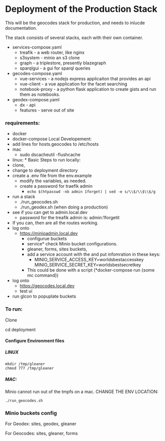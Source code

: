 # Deployment of the Production Stack

This will be the geocodes stack for production, and needs to inlucde documentation.

The stack consists of several stacks, each with their own container.
* services-compose.yaml
  * treafik - a web router, like nginx
  * s3system - minio an s3 clone
  * graph - a triplestore, presently blazegraph
  * sparqlgui - a gui for sparql queries
* gecodes-compose.yaml
  * vue-services - a nodejs express applicaiton that provides an api
  * vue-client - a vue application for the facet searching
  * notebook-proxy - a python flask application to create gists and run them as notebooks.
* geodex-compose.yaml
  * dx - api
  * features - serve out of site

### requirements:
* docker
* docker-compose
Local Developement:
* add lines for hosts.geocodes to /etc/hosts
* mac
  * sudo dscacheutil -flushcache
* linux:
  * 
Basic Steps to run locally:
* clone,
* change to deployment directory
* create a .env file from the env.example
  * modify the variables, as needed.
  * create a password for traefik admin
    * `echo $(htpasswd -nb admin 1forget) | sed -e s/\\$/\\$\\$/g`
* run a stack
  * ./run_geocodes.sh
  * ./run_geodex.sh (when doing a production)
* see if you can get to admin.local.dev
  * password for the treafik admin is: admin:1forgetit
* If you can, then are all the routes working.
* log onto
  * https://minioadmin.local.dev
    * configurue buckets
    * service* check Minio bucket configurations.
    * gleaner, forms, sites buckets,
    * add a service account with the and put infomration in these keys:
      * MINIO_SERVICE_ACCESS_KEY=worldsbestaccesskey
        MINIO_SERVICE_SECRET_KEY=worldsbestsecretkey
    * This could be done with a script (*docker-compose run {some mc command})
* log onto
  * https://geocodes.local.dev
  * test ui
* run glcon to popuplate buckets

### To run:

Clone

cd deployment

#### Configure Environment files

##### LINUX

```
mkdir /tmp/gleaner
chmod 777 /tmp/gleaner
```

##### MAC:

Minio cannot run out of the tmpfs on a mac.
CHANGE THE ENV LOCATION:


`./run_geocodes.sh`

### Minio buckets config

For Geodex: sites, geodex, gleaner

For Geocodes: sites, gleaner, forms
